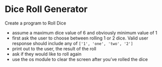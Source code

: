 # Dice Roll Generator

Create a program to Roll Dice

* assume a maximum dice value of 6 and obviously minimum value of 1
* first ask the user to choose between rolling 1 or 2 dice. Valid user response should include any of `['1', 'one', 'two', '2']`
* print out to the user, the result of the roll
* ask if they would like to roll again
* use the os module to clear the screen after you’ve rolled the dice
